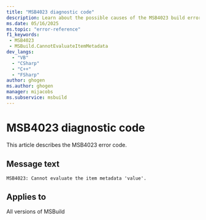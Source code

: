 ```yaml
---
title: "MSB4023 diagnostic code"
description: Learn about the possible causes of the MSB4023 build error, and get troubleshooting tips.
ms.date: 05/16/2025
ms.topic: "error-reference"
f1_keywords:
 - MSB4023
 - MSBuild.CannotEvaluateItemMetadata
dev_langs:
  - "VB"
  - "CSharp"
  - "C++"
  - "FSharp"
author: ghogen
ms.author: ghogen
manager: mijacobs
ms.subservice: msbuild
---
```


# MSB4023 diagnostic code

<!-- :::ErrorDefinitionDescription::: -->
<!-- :::editable-content name="introDescription"::: -->
This article describes the MSB4023 error code.
<!-- :::editable-content-end::: -->

## Message text

<!-- :::editable-content name="messageText"::: -->
`MSB4023: Cannot evaluate the item metadata 'value'.`
<!-- :::editable-content-end::: -->
<!-- MSB4023: Cannot evaluate the item metadata "%({0})". {1} -->

<!-- :::editable-content name="postOutputDescription"::: -->
<!--
{StrBegin="MSB4023: "}UE: This message is shown when the value of an item metadata cannot be computed for some reason e.g. trying to apply
    %(RootDir) to an item-spec that's not a valid path, would result in this error.
    LOCALIZATION: "{1}" is a localized message explaining the problem.
-->
<!-- :::editable-content-end::: -->
<!-- :::ErrorDefinitionDescription-end::: -->

## Applies to

All versions of MSBuild
